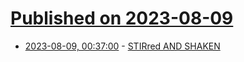 # [Published on 2023-08-09](index.md)

* [2023-08-09, 00:37:00](https://soylentnews.org/article.pl?sid=23/08/08/0515202&from=rss) - [STIRred AND SHAKEN](https://soylentnews.org/article.pl?sid=23/08/08/0515202&from=rss)
